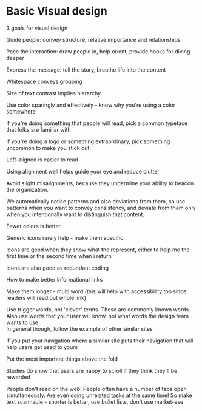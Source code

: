 # Basic Visual design

  
3 goals for visual design

Guide people: convey structure, relative importance and relationships

Pace the interaction: draw people in, help orient, provide hooks for diving deeper

Express the message: tell the story, breathe life into the content  


Whitespace conveys grouping

Size of text contrast implies hierarchy

Use color sparingly and effectively - know why you're using a color somewhere

If you're doing something that people will read, pick a common typeface that folks are familiar with

If you're doing a logo or something extraordinary, pick something uncommon to make you stick out.  


Left-aligned is easier to read  


Using alignment well helps guide your eye and reduce clutter

Avoid slight misalignments, because they undermine your ability to beacon the organization. 

We automatically notice patterns and also deviations from them, so use patterns when you want to convey consistency, and deviate from them only when you intentionally want to distinguish that content.  


Fewer colors is better

Generic icons rarely help - make them specific  


Icons are good when they show what the represent, either to help me the first time or the second time when i return

Icons are also good as redundant coding  


How to make better informational links

Make them longer - multi word \(this will help with accessibility too since readers will read out whole link\)

Use trigger words, not 'clever' terms. These are commonly known words. Also use words that your user will know, not what words the design team wants to use  
In general though, follow the example of other similar sites

If you put your navigation where a similar site puts their navigation that will help users get used to yours  


Put the most important things above the fold

Studies do show that users are happy to scroll if they think they'll be rewarded  


People don't read on the web! People often have a number of tabs open simultaneously. Are even doing unrelated tasks at the same time! So make text scannable - shorter is better, use bullet lists, don't use market-ese  


